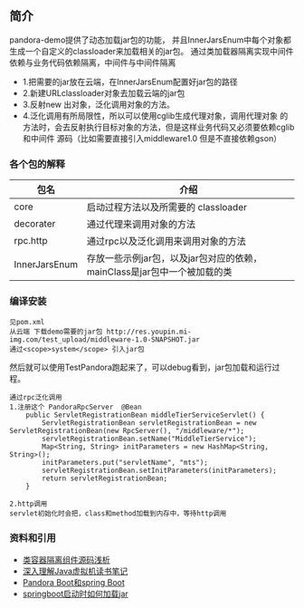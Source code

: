 ## 简介
pandora-demo提供了动态加载jar包的功能，
并且InnerJarsEnum中每个对象都生成一个自定义的classloader来加载相关的jar包。
通过类加载器隔离实现中间件依赖与业务代码依赖隔离，中间件与中间件隔离

* 1.把需要的jar放在云端，在InnerJarsEnum配置好jar包的路径
* 2.新建URLclassloader对象去加载云端的jar包
* 3.反射new 出对象，泛化调用对象的方法。
* 4.泛化调用有所局限性，所以可以使用cglib生成代理对象，调用代理对象
的方法时，会去反射执行目标对象的方法，但是这样业务代码又必须要依赖cglib和中间件
源码（比如需要直接引入middleware1.0 但是不直接依赖gson）


### 各个包的解释

| 包名               |     介绍                                                                          |
| -------------------|---------------------------------------------------------------------------------- |
| core         |    启动过程方法以及所需要的 classloader                                              |
| decorater |     通过代理来调用对象的方法                                                |
|rpc.http      |     通过rpc以及泛化调用来调用对象的方法                                                                     |                                                |
| InnerJarsEnum | 存放一些示例jar包，以及jar包对应的依赖，mainClass是jar包中一个被加载的类


### 编译安装

```
见pom.xml
从云端 下载demo需要的jar包 http://res.youpin.mi-img.com/test_upload/middleware-1.0-SNAPSHOT.jar
通过<scope>system</scope> 引入jar包
```

然后就可以使用TestPandora跑起来了，可以debug看到，jar包加载和运行过程。
```
通过rpc泛化调用
1.注册这个 PandoraRpcServer  @Bean
    public ServletRegistrationBean middleTierServiceServlet() {
        ServletRegistrationBean servletRegistrationBean = new ServletRegistrationBean(new RpcServer(), "/middleware/*");
        servletRegistrationBean.setName("MiddleTierService");
        Map<String, String> initParameters = new HashMap<String, String>();
        initParameters.put("servletName", "mts");
        servletRegistrationBean.setInitParameters(initParameters);
        return servletRegistrationBean;
    }

2.http调用
servlet初始化时会把，class和method加载到内存中，等待http调用
```

### 资料和引用
- [类容器隔离组件源码浅析](https://bingoex.github.io/2018/01/01/pandora/)
- [深入理解Java虚拟机读书笔记](https://bingoex.github.io/2015/09/17/jvm-book-3-classloader/#%E6%A6%82%E8%BF%B0)
- [Pandora Boot和spring Boot](https://blog.csdn.net/alex_xfboy/article/details/89531580)
- [springboot启动时如何加载jar](https://cloud.tencent.com/developer/article/1619027)


